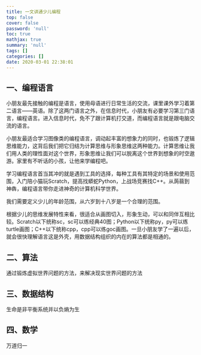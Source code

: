 ```yaml
---
title: 一文讲通少儿编程
top: false
cover: false
password: 'null'
toc: true
mathjax: true
summary: 'null'
tags: []
categories: []
date: 2020-03-01 22:38:01
---
```


## 一、编程语言

小朋友最先接触的编程是语言，使用母语进行日常生活的交流，课里课外学习着第二语言——英语。除了这两门语言之外，在信息时代，小朋友有必要学习第三门语言，编程语言。进入信息时代，免不了跟计算机打交道，而编程语言就是跟电脑交流的语言。

小朋友最适合学习图像类的编程语言，调动起丰富的想象力的同时，也锻炼了逻辑思维能力，这背后我们把它归结为计算思维与形象思维这两种能力。计算思维让我们用人类的理性面对这个世界，形象思维让我们可以脱离这个世界到想象的时空遨游。家里有不听话的小孩，让他来学编程吧。

学习编程语言首当其冲的就是遇到工具的选择，每种工具有其特定的场景和使用范围，入门陪小猫玩Scratch，提高找蟒蛇Python，上战场竞赛找C++。从蒟蒻到神犇，编程语言带你走进神奇的计算机科学世界。

我们需要定义少儿的年龄范围，从六岁到十八岁是一个合理的范围。

根据少儿的思维发展特性来看，很适合从画图切入，形象生动，可以和同伴互相比较。Scratch以下统称sc，sc可以练经典40图；Python以下统称py，py可以练turtle画图；C++以下统称cpp，cpp可以练goc画图。一旦小朋友学了一遍以后，就会很快理解语言这是外壳，用数据结构组织的内在的算法都是相通的。

## 二、算法

通过锻炼虚拟世界问题的方法，来解决现实世界问题的方法

## 三、数据结构

生命是非平衡系统并以负熵为生

## 四、数学

万道归一